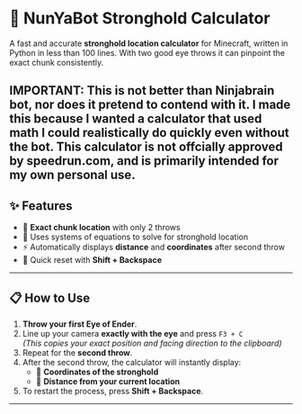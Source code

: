 # 🏹 NunYaBot Stronghold Calculator

A fast and accurate **stronghold location calculator** for Minecraft, written in Python in less than 100 lines. With two good eye throws it can pinpoint the exact chunk consistently.

**IMPORTANT:** This is not better than Ninjabrain bot, nor does it pretend to contend with it. I made this because I wanted a calculator that used math I could realistically do quickly even without the bot. This calculator is not offcially approved by speedrun.com, and is primarily intended for my own personal use.
---

## ✨ Features
- 🎯 **Exact chunk location** with only 2 throws  
- 📐 Uses systems of equations to solve for stronghold location
- ⚡ Automatically displays **distance** and **coordinates** after second throw
- 🔄 Quick reset with **Shift + Backspace**  

---

## 📋 How to Use
1. **Throw your first Eye of Ender**.  
2. Line up your camera **exactly with the eye** and press `F3 + C`  
   *(This copies your exact position and facing direction to the clipboard)*  
3. Repeat for the **second throw**.  
4. After the second throw, the calculator will instantly display:
   - 📍 **Coordinates of the stronghold**
   - 📏 **Distance from your current location**  
5. To restart the process, press **Shift + Backspace**.

---
